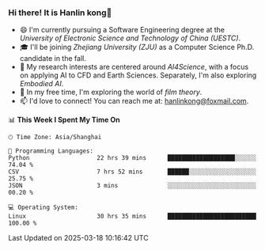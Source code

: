 ### Hi there! It is Hanlin kong👋

<!--
**MikeGoblin/MikeGoblin** is a ✨ _special_ ✨ repository because its `README.md` (this file) appears on your GitHub profile.

Here are some ideas to get you started:

- 🔭 I’m currently working on ...
- 🌱 I’m currently learning ...
- 👯 I’m looking to collaborate on ...
- 🤔 I’m looking for help with ...
- 💬 Ask me about ...
- 📫 How to reach me: ...
- 😄 Pronouns: ...
- ⚡ Fun fact: ...
-->
- 😄 I'm currently pursuing a Software Engineering degree at the *University of Electronic Science and Technology of China (UESTC)*.
- 🎓 I'll be joining *Zhejiang University (ZJU)* as a Computer Science Ph.D. candidate in the fall.
- 🔭 My research interests are centered around *AI4Science*, with a focus on applying AI to CFD and Earth Sciences. Separately, I'm also exploring *Embodied AI*. 
- 🌱 In my free time, I'm exploring the world of *film theory*.
- 📫 I'd love to connect! You can reach me at: [hanlinkong@foxmail.com](mailto:hanlinkong@foxmail.com).

<!--START_SECTION:waka-->
📊 **This Week I Spent My Time On** 

```text
🕑︎ Time Zone: Asia/Shanghai

💬 Programming Languages: 
Python                   22 hrs 39 mins      ███████████████████░░░░░░   74.04 % 
CSV                      7 hrs 52 mins       ██████░░░░░░░░░░░░░░░░░░░   25.75 % 
JSON                     3 mins              ░░░░░░░░░░░░░░░░░░░░░░░░░   00.20 % 

💻 Operating System: 
Linux                    30 hrs 35 mins      █████████████████████████   100.00 % 
```


 Last Updated on 2025-03-18 10:16:42 UTC
<!--END_SECTION:waka-->
